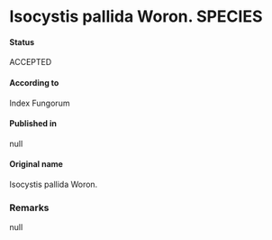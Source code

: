 Isocystis pallida Woron. SPECIES
=======

#### Status
ACCEPTED

#### According to
Index Fungorum

#### Published in
null

#### Original name
Isocystis pallida Woron.

### Remarks
null